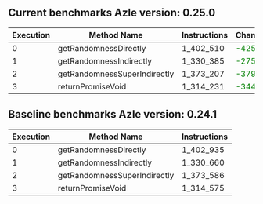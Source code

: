 ## Current benchmarks Azle version: 0.25.0

| Execution | Method Name                  | Instructions | Change                          |
| --------- | ---------------------------- | ------------ | ------------------------------- |
| 0         | getRandomnessDirectly        | 1_402_510    | <font color="green">-425</font> |
| 1         | getRandomnessIndirectly      | 1_330_385    | <font color="green">-275</font> |
| 2         | getRandomnessSuperIndirectly | 1_373_207    | <font color="green">-379</font> |
| 3         | returnPromiseVoid            | 1_314_231    | <font color="green">-344</font> |

## Baseline benchmarks Azle version: 0.24.1

| Execution | Method Name                  | Instructions |
| --------- | ---------------------------- | ------------ |
| 0         | getRandomnessDirectly        | 1_402_935    |
| 1         | getRandomnessIndirectly      | 1_330_660    |
| 2         | getRandomnessSuperIndirectly | 1_373_586    |
| 3         | returnPromiseVoid            | 1_314_575    |
